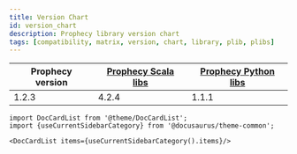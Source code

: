 ```yaml
---
title: Version Chart
id: version_chart
description: Prophecy library version chart
tags: [compatibility, matrix, version, chart, library, plib, plibs]
---
```


| Prophecy version | [Prophecy Scala libs](https://mvnrepository.com/artifact/io.prophecy/prophecy-libs) | [Prophecy Python libs](https://pypi.org/project/prophecy-libs/) |
| ---------------- | ----------------------------------------------------------------------------------- | --------------------------------------------------------------- |
| 1.2.3            | 4.2.4                                                                               | 1.1.1                                                           |

```mdx-code-block
import DocCardList from '@theme/DocCardList';
import {useCurrentSidebarCategory} from '@docusaurus/theme-common';

<DocCardList items={useCurrentSidebarCategory().items}/>
```
